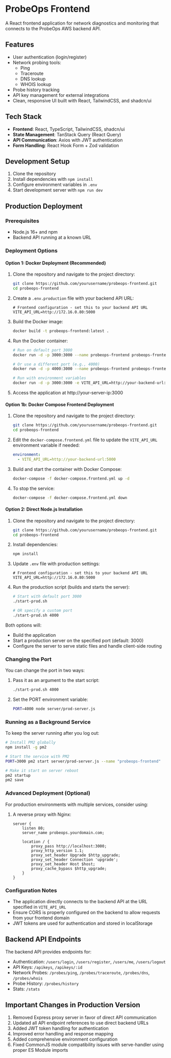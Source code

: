 # ProbeOps Frontend

A React frontend application for network diagnostics and monitoring that connects to the ProbeOps AWS backend API.

## Features

- User authentication (login/register)
- Network probing tools:
  - Ping
  - Traceroute
  - DNS lookup
  - WHOIS lookup
- Probe history tracking
- API key management for external integrations
- Clean, responsive UI built with React, TailwindCSS, and shadcn/ui

## Tech Stack

- **Frontend**: React, TypeScript, TailwindCSS, shadcn/ui
- **State Management**: TanStack Query (React Query)
- **API Communication**: Axios with JWT authentication
- **Form Handling**: React Hook Form + Zod validation

## Development Setup

1. Clone the repository
2. Install dependencies with `npm install`
3. Configure environment variables in `.env` 
4. Start development server with `npm run dev`

## Production Deployment

### Prerequisites

- Node.js 16+ and npm
- Backend API running at a known URL

### Deployment Options

#### Option 1: Docker Deployment (Recommended)

1. Clone the repository and navigate to the project directory:
   ```bash
   git clone https://github.com/yourusername/probeops-frontend.git
   cd probeops-frontend
   ```

2. Create a `.env.production` file with your backend API URL:
   ```
   # Frontend configuration - set this to your backend API URL
   VITE_API_URL=http://172.16.0.80:5000
   ```

3. Build the Docker image:
   ```bash
   docker build -t probeops-frontend:latest .
   ```

4. Run the Docker container:
   ```bash
   # Run on default port 3000
   docker run -d -p 3000:3000 --name probeops-frontend probeops-frontend:latest
   
   # Or use a different port (e.g., 4000)
   docker run -d -p 4000:3000 --name probeops-frontend probeops-frontend:latest
   
   # Run with environment variables
   docker run -d -p 3000:3000 -e VITE_API_URL=http://your-backend-url:5000 --name probeops-frontend probeops-frontend:latest
   ```

5. Access the application at http://your-server-ip:3000

#### Option 1b: Docker Compose Frontend Deployment

1. Clone the repository and navigate to the project directory:
   ```bash
   git clone https://github.com/yourusername/probeops-frontend.git
   cd probeops-frontend
   ```

2. Edit the `docker-compose.frontend.yml` file to update the `VITE_API_URL` environment variable if needed:
   ```yaml
   environment:
     - VITE_API_URL=http://your-backend-url:5000
   ```

3. Build and start the container with Docker Compose:
   ```bash
   docker-compose -f docker-compose.frontend.yml up -d
   ```

4. To stop the service:
   ```bash
   docker-compose -f docker-compose.frontend.yml down
   ```

#### Option 2: Direct Node.js Installation

1. Clone the repository and navigate to the project directory:
   ```bash
   git clone https://github.com/yourusername/probeops-frontend.git
   cd probeops-frontend
   ```

2. Install dependencies:
   ```bash
   npm install
   ```

3. Update `.env` file with production settings:
   ```
   # Frontend configuration - set this to your backend API URL
   VITE_API_URL=http://172.16.0.80:5000
   ```

4. Run the production script (builds and starts the server):
   ```bash
   # Start with default port 3000
   ./start-prod.sh
   
   # OR specify a custom port
   ./start-prod.sh 4000
   ```

Both options will:
- Build the application
- Start a production server on the specified port (default: 3000)
- Configure the server to serve static files and handle client-side routing

### Changing the Port

You can change the port in two ways:

1. Pass it as an argument to the start script:
   ```bash
   ./start-prod.sh 4000
   ```

2. Set the PORT environment variable:
   ```bash
   PORT=4000 node server/prod-server.js
   ```

### Running as a Background Service

To keep the server running after you log out:

```bash
# Install PM2 globally
npm install -g pm2

# Start the service with PM2
PORT=3000 pm2 start server/prod-server.js --name "probeops-frontend"

# Make it start on server reboot
pm2 startup
pm2 save
```

### Advanced Deployment (Optional)

For production environments with multiple services, consider using:

1. A reverse proxy with Nginx:
   ```nginx
   server {
       listen 80;
       server_name probeops.yourdomain.com;

       location / {
           proxy_pass http://localhost:3000;
           proxy_http_version 1.1;
           proxy_set_header Upgrade $http_upgrade;
           proxy_set_header Connection 'upgrade';
           proxy_set_header Host $host;
           proxy_cache_bypass $http_upgrade;
       }
   }
   ```

### Configuration Notes

- The application directly connects to the backend API at the URL specified in `VITE_API_URL`
- Ensure CORS is properly configured on the backend to allow requests from your frontend domain
- JWT tokens are used for authentication and stored in localStorage

## Backend API Endpoints

The backend API provides endpoints for:

- Authentication: `/users/login`, `/users/register`, `/users/me`, `/users/logout`
- API Keys: `/apikeys`, `/apikeys/:id`
- Network Probes: `/probes/ping`, `/probes/traceroute`, `/probes/dns`, `/probes/whois`
- Probe History: `/probes/history`
- Stats: `/stats`

## Important Changes in Production Version

1. Removed Express proxy server in favor of direct API communication
2. Updated all API endpoint references to use direct backend URLs
3. Added JWT token handling for authentication
4. Improved error handling and response mapping
5. Added comprehensive environment configuration
6. Fixed CommonJS module compatibility issues with serve-handler using proper ES Module imports